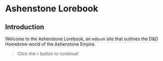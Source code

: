 # Ashenstone Lorebook

## Introduction
Welcome to the Ashenstone Lorebook, an `mdbook` site that outlines the D&D Homebrew world of the Ashenstone Empire.

> Click the `>` button to continue!